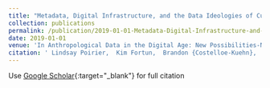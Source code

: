 ```yaml
---
title: "Metadata, Digital Infrastructure, and the Data Ideologies of Cultural Anthropology"
collection: publications
permalink: /publication/2019-01-01-Metadata-Digital-Infrastructure-and-the-Data-Ideologies-of-Cultural-Anthropology
date: 2019-01-01
venue: 'In Anthropological Data in the Digital Age: New Possibilities-New Challenges'
citation: ' Lindsay Poirier,  Kim Fortun,  Brandon {Costelloe-Kuehn},  Mike Fortun. 2019. &quot;Metadata, Digital Infrastructure, and the Data Ideologies of Cultural Anthropology.&quot; <i>In Anthropological Data in the Digital Age: New Possibilities-New Challenges</i>. Palgrave Macillan'
---
```

Use [Google Scholar](https://scholar.google.com/scholar?q=Metadata,+Digital+Infrastructure,+and+the+Data+Ideologies+of+Cultural+Anthropology){:target="_blank"} for full citation